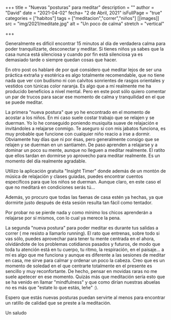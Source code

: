+++
title = "Nuevas \"posturas\" para meditar"
description = ""
author = "David"
date = "2021-04-02"
fecha= "2 de Abril, 2021"
isFullPage = "true"
categories = ["habitos"]
tags = ["meditacion","correr","niños"]
[[images]]
 src = "img/2021/meditate.jpg"
 alt = "Un poco de calma"
 stretch = "vertical"

+++
 
 Generalmente es difícil encontrar 15 minutos al día de verdadera calma para poder tranquilizarte, desconectar y meditar. Si tienes niños ya sabes que la casa nunca está silenciosa y cuando por fin está silenciosa ya es demasiado tarde o siempre quedan cosas que hacer. 

 En otro post os hablaré de por qué considero qué meditar lejos de ser una práctica extraña y esotérica es algo totalmente recomendable, que no tiene nada que ver con budismo ni con calvitos sonrientes de rasgos orientales y vestidos con túnicas color naranja. Es algo que a mí realmente me ha producido beneficios a nivel mental. Pero en este post sólo quiero comentar un par de trucos para sacar ese momento de calma y tranquilidad en el que se puede meditar. 

 La primera "nueva postura" que yo he encontrado en el momento de acostar a los niños. En mi caso suele costar trabajo que se relajen y se duerman. Yo lo he conseguido poniendo musiquita suave de relajación e invitándoles a relajarse conmigo. Te aseguro si con mis jabatos funciona, es muy probable que funcione con cualquier niño reacio a irse a dormir. Obviamente hay días que ni por ésas, pero generalmente consigo que se relajen y se duerman en un santiamén. De paso aprenden a relajarse y a dominar un poco su mente, aunque no lleguen a meditar realmente. El ratito que ellos tardan en dormirse yo aprovecho para meditar realmente. Es un momento del día realmente agradable. 
 
 Utilizo la aplicación gratuita "Insight Timer" donde además de un montón de música de relajación y clases guiadas, puedes encontrar cuentos específicos para que los niños se duerman. Aunque claro, en este caso el que no meditará en condiciones serás tú...
 
 Además, yo procuro que todas las faenas de casa estén ya hechas, ya que dormirte justo después de ésta sesión resulta tan fácil como tentador. 
 
 Por probar no se pierde nada y como mínimo los chicos aprenderán a relajarse por sí mismos, con lo cual ya merece la pena. 


La segunda "nueva postura" para poder meditar es durante tus salidas a correr ( me resisto a llamarlo running). El rato que entrenas, sobre todo si vas sólo, puedes aprovechar para tener tu mente centrada en el ahora, olvidándote de los problemas cotidianos pasados y futuros, de modo que toda tu atención está en tu cuerpo, tu ritmo, la respiración, en el paisaje... a mí es algo que me funciona y aunque es diferente a las sesiones de meditar en casa, me sirve para calmar y ordenar un poco la cabeza. Creo que es un momento de soledad en el que centrarte totalmente en el presente es sencillo y muy reconfortante. De hecho, pensar en movidas raras no me suele apetecer en ese momento. Quizás más que meditación sería esto que se ha venido en llamar "mindfulness" y que como dirían nuestras abuelas no es más que "estate lo que estás, leñe" :).


 Espero que estás nuevas posturas puedan servirte al menos para encontrar un ratillo de calidad que se preste a la meditación.


 Un saludo